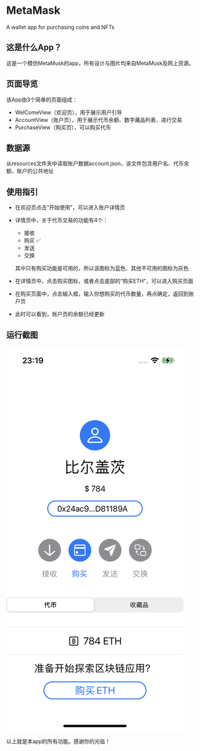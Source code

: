# MetaMask
A wallet app for purchasing coins and NFTs

## 这是什么App？
这是一个模仿MetaMusk的app，所有设计与图片均来自MetaMusk及网上资源。

## 页面导览
该App由3个简单的页面组成：
- WelComeView（欢迎页），用于展示用户引导
- AccountView（账户页），用于展示代币余额、数字藏品列表、进行交易
- PurchaseView（购买页），可以购买代币

## 数据源
从resources文件夹中读取账户数据account.json，该文件包含用户名、代币余额、账户的公共地址

## 使用指引
- 在欢迎页点击“开始使用”，可以进入账户详情页
- 详情页中，关于代币交易的功能有4个：
  + 接收
  + 购买 ✅
  + 发送
  + 交换
  
  其中只有购买功能是可用的，所以该图标为蓝色、其他不可用的图标为灰色
  
 - 在详情页中，点击购买图标，或者点击底部的“购买ETH”，可以进入购买页面
 - 在购买页面中，点击输入框，输入你想购买的代币数量，再点确定，返回到账户页
 - 此时可以看到，账户页的余额已经更新

## 运行截图

![Image text](https://github.com/Charles2Alvin/MetaMask/blob/main/Shared/Resources/images/AccountScreen.PNG)

以上就是本app的所有功能。感谢你的光临！
